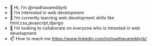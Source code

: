 - 👋 Hi, I’m @madhavareddyrb
- 👀 I’m interested in web development
- 🌱 I’m currently learning web development skills like html,css,javascript,django
- 💞️ I’m looking to collaborate on everyone who is intrested in web development
- 📫 How to reach me https://www.linkedin.com/in/madhavareddyrb/  

<!---
madhavareddyrb/madhavareddyrb is a ✨ special ✨ repository because its `README.md` (this file) appears on your GitHub profile.
You can click the Preview link to take a look at your changes.
--->
